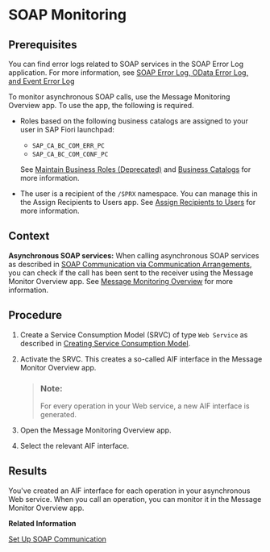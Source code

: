 <!-- loio3cd5085104bf406290b711db328fe3ed -->

# SOAP Monitoring



<a name="loio3cd5085104bf406290b711db328fe3ed__prereq_ey2_h25_h5b"/>

## Prerequisites

You can find error logs related to SOAP services in the SOAP Error Log application. For more information, see [SOAP Error Log, OData Error Log, and Event Error Log](../50-administration-and-ops/soap-error-log-odata-error-log-and-event-error-log-e5799c5.md)

To monitor asynchronous SOAP calls, use the Message Monitoring Overview app. To use the app, the following is required.

-   Roles based on the following business catalogs are assigned to your user in SAP Fiori launchpad:

    -   `SAP_CA_BC_COM_ERR_PC`
    -   `SAP_CA_BC_COM_CONF_PC`

    See [Maintain Business Roles \(Deprecated\)](../50-administration-and-ops/maintain-business-roles-deprecated-8980ad0.md) and [Business Catalogs](../50-administration-and-ops/business-catalogs-dd0abf5.md) for more information.

-   The user is a recipient of the `/SPRX` namespace. You can manage this in the Assign Recipients to Users app. See [Assign Recipients to Users](../50-administration-and-ops/assign-recipients-to-users-576fa8d.md) for more information.




## Context

**Asynchronous SOAP services:** When calling asynchronous SOAP services as described in [SOAP Communication via Communication Arrangements](soap-communication-via-communication-arrangements-2133e15.md), you can check if the call has been sent to the receiver using the Message Monitor Overview app. See [Message Monitoring Overview](../50-administration-and-ops/message-monitoring-overview-503c823.md) for more information.



## Procedure

1.  Create a Service Consumption Model \(SRVC\) of type `Web Service` as described in [Creating Service Consumption Model](https://help.sap.com/docs/abap-cloud/abap-development-tools-user-guide/creating-service-consumption-model?version=sap_btp).

2.  Activate the SRVC. This creates a so-called AIF interface in the Message Monitor Overview app.

    > ### Note:  
    > For every operation in your Web service, a new AIF interface is generated.

3.  Open the Message Monitoring Overview app.

4.  Select the relevant AIF interface.




<a name="loio3cd5085104bf406290b711db328fe3ed__result_k4h_yww_35b"/>

## Results

You've created an AIF interface for each operation in your asynchronous Web service. When you call an operation, you can monitor it in the Message Monitor Overview app.

**Related Information**  


[Set Up SOAP Communication](set-up-soap-communication-8b6723b.md "To set up SOAP communication, use the corresponding communication management apps.")

